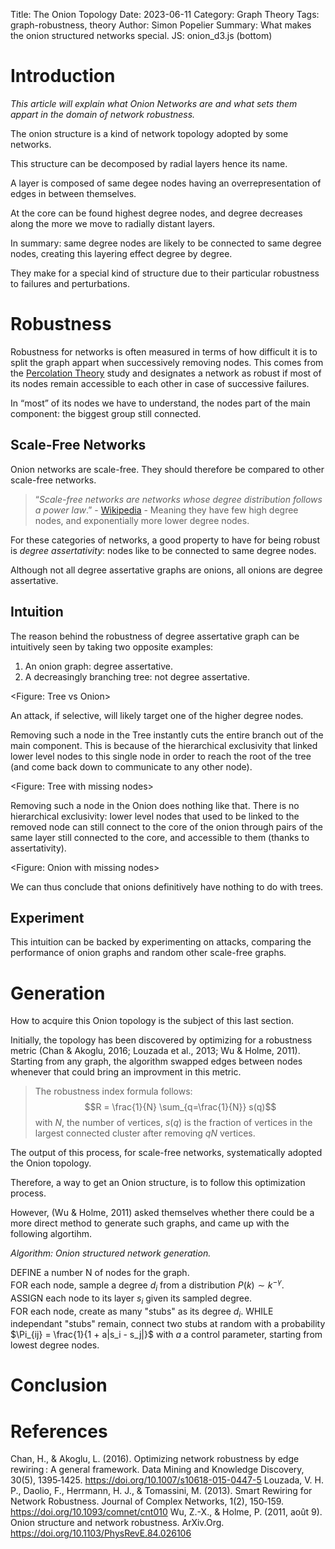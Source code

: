 Title: The Onion Topology
Date: 2023-06-11
Category: Graph Theory
Tags: graph-robustness, theory
Author: Simon Popelier
Summary: What makes the onion structured networks special.
JS: onion_d3.js (bottom) 

# Introduction

*This article will explain what Onion Networks are and what sets them appart in the domain of network robustness.*

The onion structure is a kind of network topology adopted by some networks. 

This structure can be decomposed by radial layers hence its name.

A layer is composed of same degee nodes having an overrepresentation of edges in between themselves.

At the core can be found highest degree nodes, and degree decreases along the more we move to radially distant layers. 

In summary: same degree nodes are likely to be connected to same degree nodes, creating this layering effect degree by degree.

<div id="my_dataviz"></div>

They make for a special kind of structure due to their particular robustness to failures and perturbations.

# Robustness

Robustness for networks is often measured in terms of how difficult it is to split the graph appart when successively removing nodes. This comes from the [Percolation Theory](https://en.wikipedia.org/wiki/Percolation_theory) study and designates a network as robust if most of its nodes remain accessible to each other in case of successive failures.

In “most” of its nodes we have to understand, the nodes part of the main component: the biggest group still  connected.

## Scale-Free Networks

Onion networks are scale-free. They should therefore be compared to other scale-free networks.

> “*Scale-free networks are networks whose degree distribution follows a power law*.”  - [Wikipedia](https://en.wikipedia.org/wiki/Scale-free_network) - Meaning they have few high degree nodes, and exponentially more lower degree nodes.

For these categories of networks, a good property to have for being robust is *degree assertativity*: nodes like to be connected to same degree nodes.

Although not all degree assertative graphs are onions, all onions are degree assertative. 

## Intuition

The reason behind the robustness of degree assertative graph can be intuitively seen by taking two opposite examples: 

1. An onion graph: degree assertative.
2. A decreasingly branching tree: not degree assertative.

<Figure: Tree vs Onion>

An attack, if selective, will likely target one of the higher degree nodes.

Removing such a node in the Tree instantly cuts the entire branch out of the main component. This is because of the hierarchical exclusivity that linked lower level nodes to this single node in order to reach the root of the tree (and come back down to communicate to any other node).

<Figure: Tree with missing nodes>

Removing such a node in the Onion does nothing like that. There is no hierarchical exclusivity: lower level nodes that used to be linked to the removed node can still connect to the core of the onion through pairs of the same layer still connected to the core, and accessible to them (thanks to assertativity).

<Figure: Onion with missing nodes>

We can thus conclude that onions definitively have nothing to do with trees.

## Experiment

This intuition can be backed by experimenting on attacks, comparing the performance of onion graphs and random other scale-free graphs.

# Generation

How to acquire this Onion topology is the subject of this last section.

Initially, the topology has been discovered by optimizing for a robustness metric (Chan & Akoglu, 2016; Louzada et al., 2013; Wu & Holme, 2011). Starting from any graph, the algorithm swapped edges between nodes whenever that could bring an improvment in this metric. 

> The robustness index formula follows: $$R = \frac{1}{N} \sum_{q=\frac{1}{N}} s(q)$$ with $N$, the number of vertices, $s(q)$ is the fraction of vertices in the largest connected cluster after removing $qN$ vertices.


The output of this process, for scale-free networks, systematically adopted the Onion topology.

Therefore, a way to get an Onion structure, is to follow this optimization process.

However, (Wu & Holme, 2011) asked themselves whether there could be a more direct method to generate such graphs, and came up with the following algortihm.

*Algorithm: Onion structured network generation.*   

DEFINE a number N of nodes for the graph.  
FOR each node, sample a degree $d_i$ from a distribution $P (k) ∼ k^{−γ}$.  
ASSIGN each node to its layer $s_i$ given its sampled degree.  
FOR each node, create as many "stubs" as its degree $d_i$. 
WHILE independant "stubs" remain, connect two stubs at random with a probability $\Pi_{ij} = \frac{1}{1 + a|s_i - s_j|}$ with $a$ a control parameter, starting from lowest degree nodes.

# Conclusion


# References

Chan, H., & Akoglu, L. (2016). Optimizing network robustness by edge rewiring : A general framework. Data Mining and Knowledge Discovery, 30(5), 1395‑1425. https://doi.org/10.1007/s10618-015-0447-5
Louzada, V. H. P., Daolio, F., Herrmann, H. J., & Tomassini, M. (2013). Smart Rewiring for Network Robustness. Journal of Complex Networks, 1(2), 150‑159. https://doi.org/10.1093/comnet/cnt010
Wu, Z.-X., & Holme, P. (2011, août 9). Onion structure and network robustness. ArXiv.Org. https://doi.org/10.1103/PhysRevE.84.026106

